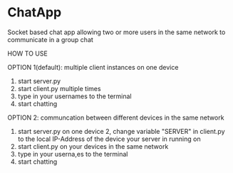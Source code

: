 # ChatApp
Socket based chat app allowing two or more users in the same network to communicate in a group chat


HOW TO USE

OPTION 1(default): multiple client instances on one device
1. start server.py
2. start client.py multiple times
3. type in your usernames to the terminal
4. start chatting

OPTION 2: communcation between different devices in the same network
1. start server.py on one device
2, change variable "SERVER" in client.py to the local IP-Address of the device your server in running on
3. start client.py on your devices in the same network
4. type in your userna,es to the terminal
5. start chatting
